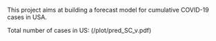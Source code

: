 This project aims at building a forecast model for cumulative COVID-19 cases in USA.

Total number of cases in US:
(/plot/pred_SC_v.pdf)
